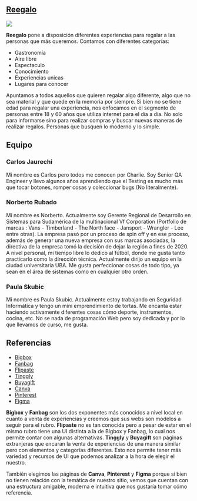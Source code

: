 ## [Reegalo](https://github.com/cjaurechi/proyecto-dh-6)

![](https://i.imgur.com/QjHWvzh.png)

**Reegalo** pone a disposición diferentes experiencias para regalar a las personas que más queremos. Contamos con diferentes categorías:

- Gastronomía
- Aire libre
- Espectaculo
- Conocimiento
- Experiencias unicas
- Lugares para conocer

Apuntamos a todos aquellos que quieren regalar algo diferente, algo que no sea material y que quede en la memoria por siempre. Si bien no se tiene edad para regalar una experiencia, nos enfocamos en el segmento de personas entre 18 y 60 años que utiliza internet para el día a día. No solo para informarse sino para realizar compras y buscar nuevas maneras de realizar regalos. Personas que busquen lo moderno y lo simple.

## Equipo

### Carlos Jaurechi
Mi nombre es Carlos pero todos me conocen por Charlie. Soy Senior QA Engineer y llevo algunos años aprendiendo que el Testing es mucho más que tocar botones, romper cosas y coleccionar bugs (No literalmente).

### Norberto Rubado
Mi nombre es Norberto. Actualmente soy Gerente Regional de Desarrollo en Sistemas para Sudamérica de la multinacional Vf Corporation (Portfolio de marcas : Vans - Timberland - The North face - Jansport - Wrangler - Lee entre otras). La empresa pasó por un proceso de spin off y en ese proceso, además de generar una nueva empresa con sus marcas asociadas, la directiva de la empresa tomó la decisión de dejar la región a fines de 2020. A nivel personal, mi tiempo libre lo dedico al fútbol, donde me gusta tanto practicarlo como la dirección técnica. Actualmente dirijo un equipo en la ciudad universitaria UBA. Me gusta perfeccionar cosas de todo tipo, ya sean en el área de sistemas como en cualquier otro orden.

### Paula Skubic
Mi nombre es Paula Skubic. Actualmente estoy trabajando en Seguridad Informática y tengo un mini emprendimiento de tortas. Me encanta estar haciendo activamente diferentes cosas cómo deporte, instrumentos, cocina, etc. No se nada de programación Web pero soy dedicada y por lo que llevamos de curso, me gusta.

## Referencias

- [Bigbox](https://bigbox.com.ar)
- [Fanbag](https://fanbag.com.ar)
- [Flipaste](https://www.flipaste.com.ar)
- [Tinggly](https://www.tinggly.com)
- [Buyagift](https://www.buyagift.co.uk)
- [Canva](https://www.canva.com/)
- [Pinterest](https://ar.pinterest.com/)
- [Figma](https://www.figma.com/)

**Bigbox** y **Fanbag** son los dos exponentes más conocidos a nivel local en cuanto a venta de experiencias y creemos que sus webs son modelos a seguir para el rubro. **Flipaste** no es tan conocida pero a pesar de estar en el mismo rubro tiene una UI distinta a la de Bigbox y Fanbag, lo cual nos permite contar con algunas alternativas. **Tinggly** y **Buyagift** son páginas extranjeras que encaran la venta de experiencias de una manera similar pero con elementos y categorías diferentes. Esto nos permite tener más variedad y recursos de UI que podemos analizar a la hora de elegir el nuestro.

También elegimos las páginas de **Canva**, **Pinterest** y **Figma** porque si bien no tienen relación con la temática de nuestro sitio, vemos que cuentan con una estructura amigable, moderna e intuitiva que nos gustaría tomar cómo referencia.

